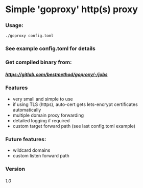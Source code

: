 # Simple 'goproxy' http(s) proxy

### Usage:

```
./goproxy config.toml
```

### See example config.toml for details

### Get compiled binary from:
##### https://gitlab.com/bestmethod/goproxy/-/jobs

### Features
* very small and simple to use
* if using TLS (https), auto-cert gets lets-encrypt certificates automatically
* multiple domain proxy forwarding
* detailed logging if required
* custom target forward path (see last config.toml example)

### Future features:
* wildcard domains
* custom listen forward path

### Version
###### 1.0
